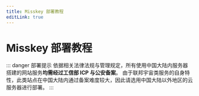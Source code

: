 ```yaml
---
title: Misskey 部署教程
editLink: true
---
```

# Misskey 部署教程  <Badge type="warning" text="保留提案" />

::: danger 部署提示
依据相关法律法规与管理规定，所有使用中国大陆内服务器搭建的网站服务**均需经过工信部 ICP 与公安备案**。
由于联邦宇宙类服务的自身特性，此类站点在中国大陆内通过备案难度较大，因此请选用中国大陆以外地区的云服务器进行部署。
:::
